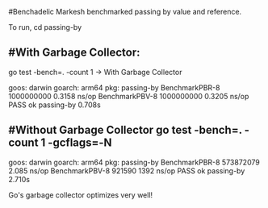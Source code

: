 #Benchadelic Markesh benchmarked passing by value and reference.

To run,
cd passing-by

#With Garbage Collector:
-----
go test -bench=. -count 1 -> With Garbage Collector

goos: darwin
goarch: arm64
pkg: passing-by
BenchmarkPBR-8          1000000000               0.3158 ns/op
BenchmarkPBV-8          1000000000               0.3205 ns/op
PASS
ok      passing-by      0.708s


#Without Garbage Collector
go test -bench=. -count 1 -gcflags=-N
----
goos: darwin
goarch: arm64
pkg: passing-by
BenchmarkPBR-8          573872079                2.085 ns/op
BenchmarkPBV-8            921590              1392 ns/op
PASS
ok      passing-by      2.710s

Go's garbage collector optimizes very well!
